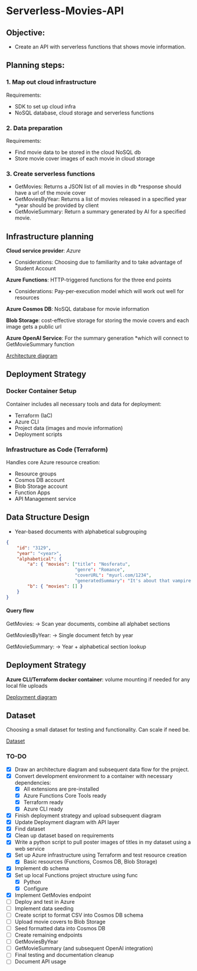 # Serverless-Movies-API

## Objective:
- Create an API with serverless functions that shows movie information.

## Planning steps:
### 1. Map out cloud infrastructure
Requirements:
- SDK to set up cloud infra
- NoSQL database, cloud storage and serverless functions
### 2. Data preparation
Requirements:
- Find movie data to be stored in the cloud NoSQL db
- Store movie cover images of each movie in cloud storage
### 3. Create serverless functions
- GetMovies: Returns a JSON list of all movies in db *response should have a url of the movie cover
- GetMoviesByYear: Returns a list of movies released in a specified year *year should be provided by client
- GetMovieSummary: Return a summary generated by AI for a specified movie.

## Infrastructure planning
**Cloud service provider**: *Azure*
- Considerations: Choosing due to familiarity and to take advantage of Student Account

**Azure Functions**: HTTP-triggered functions for the three end points
- Considerations: Pay-per-execution model which will work out well for resources

**Azure Cosmos DB**: NoSQL database for movie information

**Blob Storage**: cost-effective storage for storing the movie covers and each image gets a public url

**Azure OpenAI Service**: For the summary generation *which will connect to GetMovieSummary function

[Architecture diagram](/diagrams/architecture-diagram.png)

## Deployment Strategy
### Docker Container Setup
Container includes all necessary tools and data for deployment:
- Terraform (IaC)
- Azure CLI
- Project data (images and movie information)
- Deployment scripts

### Infrastructure as Code (Terraform)
Handles core Azure resource creation:
- Resource groups
- Cosmos DB account
- Blob Storage account
- Function Apps
- API Management service

## Data Structure Design
- Year-based documents with alphabetical subgrouping
```json
{
    "id": "3129",
    "year": "<year>",
    "alphabetical": {
        "a": { "movies": ["title": "Nosferatu",
                          "genre": "Romance",
                          "coverURL": "myurl.com/1234",
                          "generatedSummary": "It's about that vampire guy."] },
        "b": { "movies": [] }
    }
}
```

#### Query flow
GetMovies:
-> Scan year documents, combine all alphabet sections

GetMoviesByYear:
-> Single document fetch by year

GetMovieSummary:
-> Year + alphabetical section lookup

## Deployment Strategy
**Azure CLI/Terraform docker container**: volume mounting if needed for any local file uploads

[Deployment diagram](diagrams/deployment-diagram.png)

## Dataset
Choosing a small dataset for testing and functionality. Can scale if need be.

[Dataset](https://gist.github.com/tiangechen/b68782efa49a16edaf07dc2cdaa855ea#file-movies-csv)

### TO-DO
- [X] Draw an architecture diagram and subsequent data flow for the project.
- [X] Convert development environment to a container with necessary dependencies:
    - [X] All extensions are pre-installed
    - [X] Azure Functions Core Tools ready
    - [X] Terraform ready
    - [X] Azure CLI ready
- [X] Finish deployment strategy and upload subsequent diagram
- [X] Update Deployment diagram with API layer
- [X] Find dataset
- [X] Clean up dataset based on requirements
- [X] Write a python script to pull poster images of titles in my dataset using a web service 
- [X] Set up Azure infrastructure using Terraform and test resource creation
    - [X] Basic resources (Functions, Cosmos DB, Blob Storage)
- [X] Implement db schema
- [X] Set up local Functions project structure using func
    - [X] Python
    - [X] Configure
- [X] Implement GetMovies endpoint
- [ ] Deploy and test in Azure 
- [ ] Implement data seeding
- [ ] Create script to format CSV into Cosmos DB schema
- [ ] Upload movie covers to Blob Storage
- [ ] Seed formatted data into Cosmos DB
- [ ] Create remaining endpoints
- [ ] GetMoviesByYear
- [ ] GetMovieSummary (and subsequent OpenAI integration)
- [ ] Final testing and documentation cleanup
- [ ] Document API usage